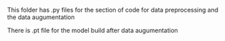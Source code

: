 
This folder has .py files for the section of code for data preprocessing and the data augumentation

There is .pt file for the model build after data augumentation
